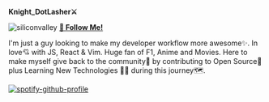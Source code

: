 **Knight_DotLasher⚔️**                                    

![siliconvalley](https://github.com/Vidhanvyrs/Vidhanvyrs/assets/94836010/b09ba011-9275-43bf-8776-f476539a5158)
[**💖 Follow Me!**](https://github.com/Vidhanvyrs)

I'm just a guy looking to make my developer workflow more awesome✨. In love💘 with JS, React & Vim. Huge fan of F1, Anime and Movies. Here to make myself give back to the community🤗 by contributing to Open Source🚀 plus Learning New Technologies 👨‍💻 during this journey🗺️.

[![spotify-github-profile](https://spotify-github-profile.vercel.app/api/view?uid=31detroj2jhzsghqraeggc7ix75u&cover_image=true&theme=novatorem&show_offline=false&background_color=121212&interchange=false&bar_color=53b14f&bar_color_cover=false)](https://github.com/kittinan/spotify-github-profile)


